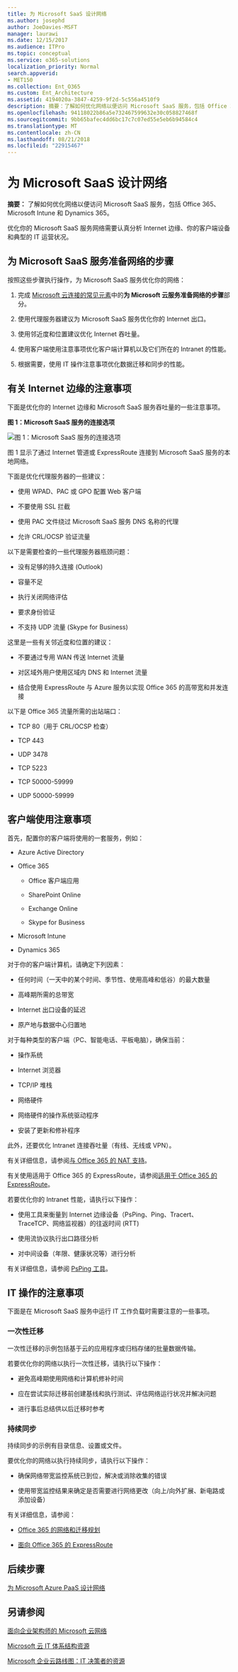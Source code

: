 ```yaml
---
title: 为 Microsoft SaaS 设计网络
ms.author: josephd
author: JoeDavies-MSFT
manager: laurawi
ms.date: 12/15/2017
ms.audience: ITPro
ms.topic: conceptual
ms.service: o365-solutions
localization_priority: Normal
search.appverid:
- MET150
ms.collection: Ent_O365
ms.custom: Ent_Architecture
ms.assetid: 4194020a-3847-4259-9f2d-5c556a4510f9
description: 摘要：了解如何优化网络以便访问 Microsoft SaaS 服务，包括 Office 365、Microsoft Intune 和 Dynamics 365。
ms.openlocfilehash: 94118022b86a5e732467599632e30c058827468f
ms.sourcegitcommit: 9bb65bafec4dd6bc17c7c07ed55e5eb6b94584c4
ms.translationtype: MT
ms.contentlocale: zh-CN
ms.lasthandoff: 08/21/2018
ms.locfileid: "22915467"
---
```

# <a name="designing-networking-for-microsoft-saas"></a>为 Microsoft SaaS 设计网络

 **摘要：** 了解如何优化网络以便访问 Microsoft SaaS 服务，包括 Office 365、Microsoft Intune 和 Dynamics 365。
  
优化你的 Microsoft SaaS 服务网络需要认真分析 Internet 边缘、你的客户端设备和典型的 IT 运营状况。
  
## <a name="steps-to-prepare-your-network-for-microsoft-saas-services"></a>为 Microsoft SaaS 服务准备网络的步骤

按照这些步骤执行操作，为 Microsoft SaaS 服务优化你的网络：
  
1. 完成 [Microsoft 云连接的常见元素](common-elements-of-microsoft-cloud-connectivity.md)中的**为 Microsoft 云服务准备网络的步骤**部分。
    
2. 使用代理服务器建议为 Microsoft SaaS 服务优化你的 Internet 出口。
    
3. 使用邻近度和位置建议优化 Internet 吞吐量。
    
4. 使用客户端使用注意事项优化客户端计算机以及它们所在的 Intranet 的性能。
    
5. 根据需要，使用 IT 操作注意事项优化数据迁移和同步的性能。
    
## <a name="internet-edge-considerations"></a>有关 Internet 边缘的注意事项

下面是优化你的 Internet 边缘和 Microsoft SaaS 服务吞吐量的一些注意事项。
  
**图 1：Microsoft SaaS 服务的连接选项**

![图 1：Microsoft SaaS 服务的连接选项](media/Network-Poster/SaaS1.png)
  
图 1 显示了通过 Internet 管道或 ExpressRoute 连接到 Microsoft SaaS 服务的本地网络。
  
下面是优化代理服务器的一些建议：
  
- 使用 WPAD、PAC 或 GPO 配置 Web 客户端
    
- 不要使用 SSL 拦截
    
- 使用 PAC 文件绕过 Microsoft SaaS 服务 DNS 名称的代理
    
- 允许 CRL/OCSP 验证流量
    
以下是需要检查的一些代理服务器瓶颈问题：
  
- 没有足够的持久连接 (Outlook)
    
- 容量不足
    
- 执行关闭网络评估
    
- 要求身份验证
    
- 不支持 UDP 流量 (Skype for Business)
    
这里是一些有关邻近度和位置的建议：
  
- 不要通过专用 WAN 传送 Internet 流量
    
- 对区域外用户使用区域内 DNS 和 Internet 流量
    
- 结合使用 ExpressRoute 与 Azure 服务以实现 Office 365 的高带宽和并发连接
    
以下是 Office 365 流量所需的出站端口：
  
- TCP 80（用于 CRL/OCSP 检查）
    
- TCP 443
    
- UDP 3478
    
- TCP 5223
    
- TCP 50000-59999
    
- UDP 50000-59999
    
## <a name="client-usage-considerations"></a>客户端使用注意事项

首先，配置你的客户端将使用的一套服务，例如：
  
- Azure Active Directory
    
- Office 365
    
  - Office 客户端应用
    
  - SharePoint Online
    
  - Exchange Online
    
  - Skype for Business
    
- Microsoft Intune
    
- Dynamics 365
    
对于你的客户端计算机，请确定下列因素：
  
- 任何时间（一天中的某个时间、季节性、使用高峰和低谷）的最大数量
    
- 高峰期所需的总带宽
    
- Internet 出口设备的延迟
    
- 原产地与数据中心归置地
    
对于每种类型的客户端（PC、智能电话、平板电脑），确保当前：
  
- 操作系统
    
- Internet 浏览器
    
- TCP/IP 堆栈
    
- 网络硬件
    
- 网络硬件的操作系统驱动程序
    
- 安装了更新和修补程序
    
此外，还要优化 Intranet 连接吞吐量（有线、无线或 VPN）。
  
有关详细信息，请参阅[与 Office 365 的 NAT 支持](https://support.office.com/article/NAT-support-with-Office-365-170e96ea-d65d-4e51-acac-1de56abe39b9)。
  
有关使用适用于 Office 365 的 ExpressRoute，请参阅[适用于 Office 365 的 ExpressRoute](https://support.office.com/article/Azure-ExpressRoute-for-Office-365-6d2534a2-c19c-4a99-be5e-33a0cee5d3bd)。
  
若要优化你的 Intranet 性能，请执行以下操作：
  
- 使用工具来衡量到 Internet 边缘设备（PsPing、Ping、Tracert、TraceTCP、网络监视器）的往返时间 (RTT)
    
- 使用流协议执行出口路径分析
    
- 对中间设备（年限、健康状况等）进行分析
    
有关详细信息，请参阅 [PsPing 工具](https://technet.microsoft.com/sysinternals/jj729731.aspx)。
  
## <a name="it-operations-considerations"></a>IT 操作的注意事项

下面是在 Microsoft SaaS 服务中运行 IT 工作负载时需要注意的一些事项。
  
### <a name="one-time-migrations"></a>一次性迁移

一次性迁移的示例包括基于云的应用程序或归档存储的批量数据传输。
  
若要优化你的网络以执行一次性迁移，请执行以下操作：
  
- 避免高峰期使用网络和计算机修补时间
    
- 应在尝试实际迁移前创建基线和执行测试、评估网络运行状况并解决问题
    
- 进行事后总结供以后迁移时参考
    
### <a name="ongoing-synchronizations"></a>持续同步

持续同步的示例有目录信息、设置或文件。
  
要优化你的网络以执行持续同步，请执行以下操作：
  
- 确保网络带宽监控系统已到位，解决或消除收集的错误
    
- 使用带宽监控结果来确定是否需要进行网络更改（向上/向外扩展、新电路或添加设备）
    
有关详细信息，请参阅：
  
- [Office 365 的网络和迁移规划](https://aka.ms/tune)
    
- [面向 Office 365 的 ExpressRoute](https://aka.ms/expressrouteoffice365)

## <a name="next-step"></a>后续步骤

[为 Microsoft Azure PaaS 设计网络](designing-networking-for-microsoft-azure-paas.md)
    
## <a name="see-also"></a>另请参阅

[面向企业架构师的 Microsoft 云网络](microsoft-cloud-networking-for-enterprise-architects.md)
  
[Microsoft 云 IT 体系结构资源](microsoft-cloud-it-architecture-resources.md)

[Microsoft 企业云路线图：IT 决策者的资源](https://sway.com/FJ2xsyWtkJc2taRD)



